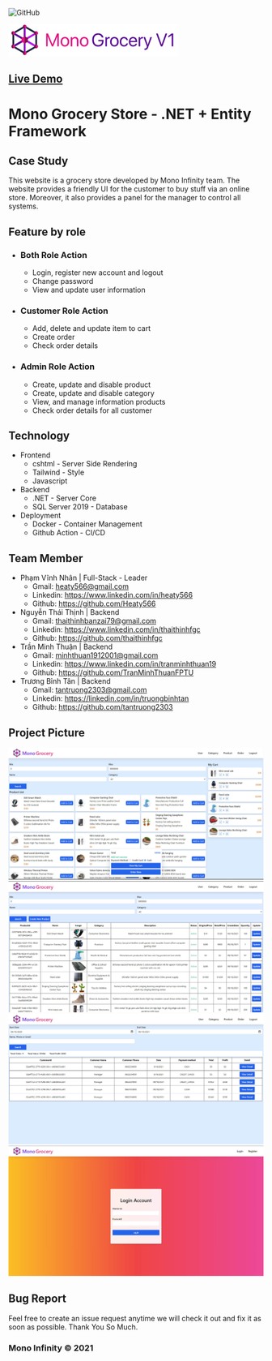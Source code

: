 ![GitHub](https://img.shields.io/github/license/tantruong2303/grocery-store)

[![Grocery Store Logo](doc/logo.png)](https://grocery.vinhnhan.com)

## [Live Demo](https://grocery.vinhnhan.com)

# Mono Grocery Store - .NET + Entity Framework

## Case Study

This website is a grocery store developed by Mono Infinity team. The website provides a
friendly UI for the customer to buy stuff via an online store. Moreover, it also provides a panel for
the manager to control all systems.

## Feature by role

- ### Both Role Action
     - Login, register new account and logout
     - Change password
     - View and update user information
- ### Customer Role Action
     - Add, delete and update item to cart
     - Create order
     - Check order details
- ### Admin Role Action
     - Create, update and disable product
     - Create, update and disable category
     - View, and manage information products
     - Check order details for all customer

## Technology

- Frontend
     - cshtml - Server Side Rendering
     - Tailwind - Style
     - Javascript
- Backend
     - .NET - Server Core
     - SQL Server 2019 - Database
- Deployment
     - Docker - Container Management
     - Github Action - CI/CD

## Team Member

- Phạm Vĩnh Nhân | Full-Stack - Leader
     - Gmail: heaty566@gmail.com
     - Linkedin: https://www.linkedin.com/in/heaty566
     - Github: https://github.com/Heaty566
- Nguyễn Thái Thịnh | Backend
     - Gmail: thaithinhbanzai79@gmail.com
     - Linkedin: https://www.linkedin.com/in/thaithinhfgc
     - Github: https://github.com/thaithinhfgc
- Trần Minh Thuận | Backend
     - Gmail: minhthuan1912001@gmail.com
     - Linkedin: https://www.linkedin.com/in/tranminhthuan19
     - Github: https://github.com/TranMinhThuanFPTU
- Trương Bỉnh Tân | Backend
     - Gmail: tantruong2303@gmail.com
     - Linkedin: https://linkedin.com/in/truongbinhtan
     - Github: https://github.com/tantruong2303

## Project Picture

![Home Page](doc/home.jpg)
![Manager Page](doc/manager.jpg)
![Order Page](doc/order.jpg)
![Login Page](doc/login.jpg)

## Bug Report

Feel free to create an issue request anytime we will check it out and fix it as soon as possible. Thank You So Much.

### Mono Infinity © 2021
